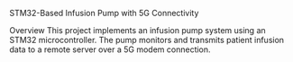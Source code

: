 STM32-Based Infusion Pump with 5G Connectivity

Overview
This project implements an infusion pump system using an STM32 microcontroller. The pump monitors and transmits patient infusion data to a remote server over a 5G modem connection.
